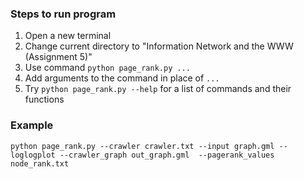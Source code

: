### Steps to run program
1. Open a new terminal
2. Change current directory to "Information Network and the WWW (Assignment 5)"
3. Use command `python page_rank.py ...`
4. Add arguments to the command in place of `...`
5. Try `python page_rank.py --help` for a list of commands and their functions

### Example
`python page_rank.py --crawler crawler.txt --input graph.gml --loglogplot --crawler_graph out_graph.gml  --pagerank_values node_rank.txt`

